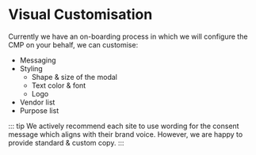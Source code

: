 # Visual Customisation

Currently we have an on-boarding process in which we will configure the CMP on your behalf, we can customise:
- Messaging
- Styling
    - Shape & size of the modal
    - Text color & font
    - Logo
- Vendor list
- Purpose list

::: tip 
We actively recommend each site to use wording for the consent message which aligns with their brand voice. However, we are happy to provide standard & custom copy. 
::: 